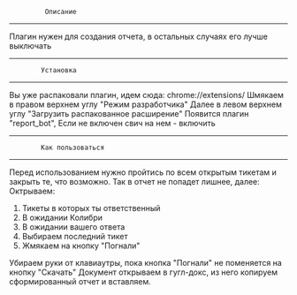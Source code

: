              Описание
******************************************************
Плагин нужен для создания отчета, в остальных случаях его лучше выключать
******************************************************************************************
            Установка
******************************************************************************************
Вы уже распаковали плагин, идем сюда:
chrome://extensions/
Шмякаем в правом верхнем углу "Режим разработчика"
Далее в левом верхнем углу "Загрузить распакованное расширение"
Появится плагин "report_bot", Если не включен свич на нем - включить
******************************************************************************************
            Как пользоваться
******************************************************************************************
Перед использованием нужно пройтись по всем открытым тикетам и закрыть те, что возможно.
Так в отчет не попадет лишнее, далее:
Октрываем:
1. Тикеты в которых ты ответственный
2. В ожидании Колибри
3. В ожидании вашего ответа
4. Выбираем последний тикет
5. Жмякаем на кнопку "Погнали"

Убираем руки от клавиаутры, пока кнопка "Погнали" не поменяется на кнопку "Скачать"
Документ открываем в гугл-докс, из него копируем сформированный отчет и вставляем.
